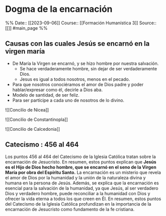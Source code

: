 # Dogma de la encarnación

%%
Date:: [[2023-09-06]]
Course:: [[Formación Humanística 3]]
Source:: [[]] #main_page 
%%


## Causas con las cuales Jesús se encarnó en la virgen maría
- De María la Virgen se encarnó, y se hizo hombre por nuestra salvación.
	- Se hace verdaderamente hombre, sin dejar de ser verdaderamente Dios.
	- Jesus es igual a todos nosotros, menos en el pecado.
- Para que nosotros conociéramos el amor de Dios padre y poder hablar/expresar como él, decirle a Dios aba.
- Modelo de santidad, de ser feliz.
- Para ser partícipe a cada uno de nosotros de lo divino.

![[Concilio de Nicea]]

![[Concilio de Constantinopla]]

![[Concilio de Calcedonia]]


## Catecismo : 456 al 464

Los puntos 456 al 464 del Catecismo de la Iglesia Católica tratan sobre la encarnación de Jesucristo. En resumen, estos puntos explican que **Jesús es el Hijo de Dios hecho hombre, que se encarnó en el seno de la Virgen María por obra del Espíritu Santo.** La encarnación es un misterio que revela el amor de Dios por la humanidad y la unión de la naturaleza divina y humana en la persona de Jesús. Además, se explica que la encarnación es esencial para la salvación de la humanidad, ya que Jesús, al ser verdadero Dios y verdadero hombre, puede reconciliar a la humanidad con Dios y ofrecer la vida eterna a todos los que creen en Él. En resumen, estos puntos del Catecismo de la Iglesia Católica profundizan en la importancia de la encarnación de Jesucristo como fundamento de la fe cristiana.